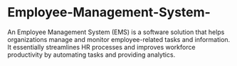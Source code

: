 # Employee-Management-System-
An Employee Management System (EMS) is a software solution that helps organizations manage and monitor employee-related tasks and information. It essentially streamlines HR processes and improves workforce productivity by automating tasks and providing analytics. 
